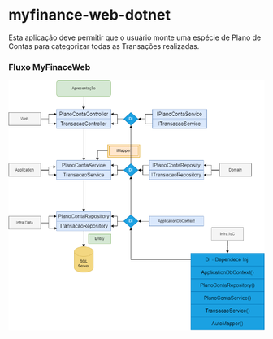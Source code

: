 # myfinance-web-dotnet
Esta aplicação deve permitir que o usuário monte uma espécie de Plano de Contas para categorizar
todas as Transações realizadas.

### Fluxo MyFinaceWeb
![Fluxo MyFinace](./diagrama/MyFinaceArquitecure.drawio.png)